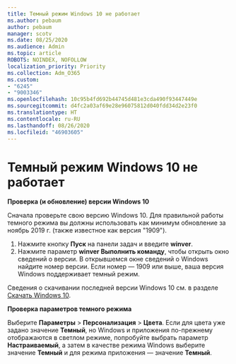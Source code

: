 ```yaml
---
title: Темный режим Windows 10 не работает
ms.author: pebaum
author: pebaum
manager: scotv
ms.date: 08/25/2020
ms.audience: Admin
ms.topic: article
ROBOTS: NOINDEX, NOFOLLOW
localization_priority: Priority
ms.collection: Adm_O365
ms.custom:
- "6245"
- "9003346"
ms.openlocfilehash: 10c95b4fd692b44745d481e3cda490f93447449e
ms.sourcegitcommit: d4fc2a03af69e28e96075812d040fdd34d2e23f0
ms.translationtype: HT
ms.contentlocale: ru-RU
ms.lasthandoff: 08/26/2020
ms.locfileid: "46903605"
---
```

# <a name="windows-10-dark-mode-does-not-work"></a>Темный режим Windows 10 не работает

**Проверка (и обновление) версии Windows 10**

Сначала проверьте свою версию Windows 10. Для правильной работы темного режима вы должны использовать как минимум обновление за ноябрь 2019 г. (также известное как версия "1909").  

1. Нажмите кнопку **Пуск** на панели задач и введите  **winver**. 
2. Нажмите параметр **winver Выполнить команду**, чтобы открыть окно сведений о версии.
    В открывшемся окне сведений о Windows найдите номер версии. Если номер — 1909 или выше, ваша версия Windows поддерживает темный режим.

Сведения о скачивании последней версии Windows 10 см. в разделе [Скачать Windows 10](https://www.microsoft.com/software-download/windows10).

**Проверка параметров темного режима**

Выберите **Параметры** > **Персонализация** > **Цвета**. Если для цвета уже задано значение **Темный**, но Windows и приложения по-прежнему отображаются в светлом режиме, попробуйте выбрать параметр **Настраиваемый**, а затем в качестве режима Windows выберите значение **Темный** и для режима приложения — значение **Темный**.